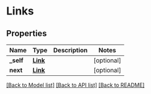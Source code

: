 # Links

## Properties
Name | Type | Description | Notes
------------ | ------------- | ------------- | -------------
**_self** | [**Link**](Link.md) |  | [optional] 
**next** | [**Link**](Link.md) |  | [optional] 

[[Back to Model list]](../README.md#documentation-for-models) [[Back to API list]](../README.md#documentation-for-api-endpoints) [[Back to README]](../README.md)


